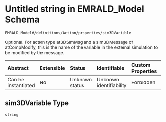 # Untitled string in EMRALD_Model Schema

```txt
EMRALD_Model#/definitions/Action/properties/sim3DVariable
```

Optional. For action type at3DSimMsg and a sim3DMessage of atCompModify, this is the name of the variable in the external simulation to be modified by the message.

| Abstract            | Extensible | Status         | Identifiable            | Custom Properties | Additional Properties | Access Restrictions | Defined In                                                                                                    |
| :------------------ | :--------- | :------------- | :---------------------- | :---------------- | :-------------------- | :------------------ | :------------------------------------------------------------------------------------------------------------ |
| Can be instantiated | No         | Unknown status | Unknown identifiability | Forbidden         | Allowed               | none                | [EMRALD_JsonSchemaV3_0.json*](../../../../../Emrald-UI/out/EMRALD_JsonSchemaV3_0.json "open original schema") |

## sim3DVariable Type

`string`
